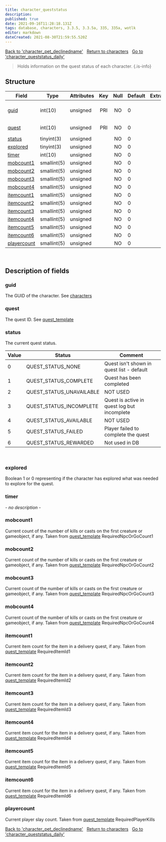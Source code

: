```yaml
---
title: character_queststatus
description: 
published: true
date: 2021-09-16T11:28:18.131Z
tags: database, characters, 3.3.5, 3.3.5a, 335, 335a, wotlk
editor: markdown
dateCreated: 2021-08-30T21:59:55.520Z
---
```


<a href="https://dev.trinitycore.info/en/database/335/characters/character_pet_declinedname" class="mt-5 v-btn v-btn--depressed v-btn--flat v-btn--outlined theme--light v-size--default darkblue--text text--lighten-3"><span class="v-btn__content"><i aria-hidden="true" class="v-icon notranslate v-icon--left mdi mdi-arrow-left theme--light"></i><span>Back to 'character_pet_declinedname'</span></span></a>&nbsp;&nbsp;&nbsp;<a href="https://dev.trinitycore.info/en/database/335/characters/home" class="mt-5 v-btn v-btn--depressed v-btn--flat v-btn--outlined theme--light v-size--default darkblue--text text--lighten-3"><span class="v-btn__content"><i aria-hidden="true" class="v-icon notranslate v-icon--left mdi mdi-home-outline theme--light"></i><span>Return to characters</span></span></a>&nbsp;&nbsp;&nbsp;<a href="https://dev.trinitycore.info/en/database/335/characters/character_queststatus_daily" class="mt-5 v-btn v-btn--depressed v-btn--flat v-btn--outlined theme--light v-size--default darkblue--text text--lighten-3"><span class="v-btn__content"><span>Go to 'character_queststatus_daily'</span><i aria-hidden="true" class="v-icon notranslate v-icon--right mdi mdi-arrow-right theme--light"></i></span></a>

> Holds information on the quest status of each character.
{.is-info}


## Structure

| Field | Type | Attributes | Key | Null | Default | Extra | Comment |
| --- | --- | --- | :---: | :---: | --- | --- | --- |
| [guid](#guid) | int(10) | unsigned | PRI | NO | 0 |  | Global Unique Identifier |
| [quest](#quest) | int(10) | unsigned | PRI | NO | 0 |  | Quest Identifier |
| [status](#status) | tinyint(3) | unsigned |  | NO | 0 |  |  |
| [explored](#explored) | tinyint(3) | unsigned |  | NO | 0 |  |  |
| [timer](#timer) | int(10) | unsigned |  | NO | 0 |  |  |
| [mobcount1](#mobcount1) | smallint(5) | unsigned |  | NO | 0 |  |  |
| [mobcount2](#mobcount2) | smallint(5) | unsigned |  | NO | 0 |  |  |
| [mobcount3](#mobcount3) | smallint(5) | unsigned |  | NO | 0 |  |  |
| [mobcount4](#mobcount4) | smallint(5) | unsigned |  | NO | 0 |  |  |
| [itemcount1](#itemcount1) | smallint(5) | unsigned |  | NO | 0 |  |  |
| [itemcount2](#itemcount2) | smallint(5) | unsigned |  | NO | 0 |  |  |
| [itemcount3](#itemcount3) | smallint(5) | unsigned |  | NO | 0 |  |  |
| [itemcount4](#itemcount4) | smallint(5) | unsigned |  | NO | 0 |  |  |
| [itemcount5](#itemcount5) | smallint(5) | unsigned |  | NO | 0 |  |  |
| [itemcount6](#itemcount6) | smallint(5) | unsigned |  | NO | 0 |  |  |
| [playercount](#playercount) | smallint(5) | unsigned |  | NO | 0 |  |  |
&nbsp;
## Description of fields

### guid
The GUID of the character.
See [characters](/database/335/characters/characters)
&nbsp;

### quest
The quest ID. 
See [quest_template](/database/335/world/quest_template)
&nbsp;

### status
The current quest status.

Value | Status | Comment
-- | -- | --
0 | QUEST_STATUS_NONE | Quest isn't shown in quest list - default
1 | QUEST_STATUS_COMPLETE | Quest has been completed
2 | QUEST_STATUS_UNAVAILABLE | NOT USED
3 | QUEST_STATUS_INCOMPLETE | Quest is active in quest log but incomplete
4 | QUEST_STATUS_AVAILABLE | NOT USED
5 | QUEST_STATUS_FAILED | Player failed to complete the quest
6 | QUEST_STATUS_REWARDED | Not used in DB
&nbsp;

### explored
Boolean 1 or 0 representing if the character has explored what was needed to explore for the quest.
&nbsp;

### timer
*- no description -*
&nbsp;

### mobcount1
Current count of the number of kills or casts on the first creature or gameobject, if any.
Taken from [quest_template](/database/335/world/quest_template) RequiredNpcOrGoCount1
&nbsp;

### mobcount2
Current count of the number of kills or casts on the first creature or gameobject, if any.
Taken from [quest_template](/database/335/world/quest_template) RequiredNpcOrGoCount2
&nbsp;

### mobcount3
Current count of the number of kills or casts on the first creature or gameobject, if any.
Taken from [quest_template](/database/335/world/quest_template) RequiredNpcOrGoCount3
&nbsp;

### mobcount4
Current count of the number of kills or casts on the first creature or gameobject, if any.
Taken from [quest_template](/database/335/world/quest_template) RequiredNpcOrGoCount4
&nbsp;

### itemcount1
Current item count for the item in a delivery quest, if any.
Taken from [quest_template](/database/335/world/quest_template) RequiredItemId1
&nbsp;

### itemcount2
Current item count for the item in a delivery quest, if any.
Taken from [quest_template](/database/335/world/quest_template) RequiredItemId2
&nbsp;

### itemcount3
Current item count for the item in a delivery quest, if any.
Taken from [quest_template](/database/335/world/quest_template) RequiredItemId3
&nbsp;

### itemcount4
Current item count for the item in a delivery quest, if any.
Taken from [quest_template](/database/335/world/quest_template) RequiredItemId4
&nbsp;

### itemcount5
Current item count for the item in a delivery quest, if any.
Taken from [quest_template](/database/335/world/quest_template) RequiredItemId5
&nbsp;

### itemcount6
Current item count for the item in a delivery quest, if any.
Taken from [quest_template](/database/335/world/quest_template) RequiredItemId6
&nbsp;

### playercount
Current player slay count.
Taken from [quest_template](/database/335/world/quest_template) RequiredPlayerKills
&nbsp;

<a href="https://dev.trinitycore.info/en/database/335/characters/character_pet_declinedname" class="mt-5 v-btn v-btn--depressed v-btn--flat v-btn--outlined theme--light v-size--default darkblue--text text--lighten-3"><span class="v-btn__content"><i aria-hidden="true" class="v-icon notranslate v-icon--left mdi mdi-arrow-left theme--light"></i><span>Back to 'character_pet_declinedname'</span></span></a>&nbsp;&nbsp;&nbsp;<a href="https://dev.trinitycore.info/en/database/335/characters/home" class="mt-5 v-btn v-btn--depressed v-btn--flat v-btn--outlined theme--light v-size--default darkblue--text text--lighten-3"><span class="v-btn__content"><i aria-hidden="true" class="v-icon notranslate v-icon--left mdi mdi-home-outline theme--light"></i><span>Return to characters</span></span></a>&nbsp;&nbsp;&nbsp;<a href="https://dev.trinitycore.info/en/database/335/characters/character_queststatus_daily" class="mt-5 v-btn v-btn--depressed v-btn--flat v-btn--outlined theme--light v-size--default darkblue--text text--lighten-3"><span class="v-btn__content"><span>Go to 'character_queststatus_daily'</span><i aria-hidden="true" class="v-icon notranslate v-icon--right mdi mdi-arrow-right theme--light"></i></span></a>

